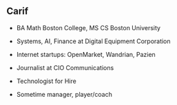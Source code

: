 ## Carif

* BA Math Boston College, MS CS Boston University

* Systems, AI, Finance at Digital Equipment Corporation

* Internet startups: OpenMarket, Wandrian, Pazien

* Journalist at CIO Communications

* Technologist for Hire

* Sometime manager, player/coach

